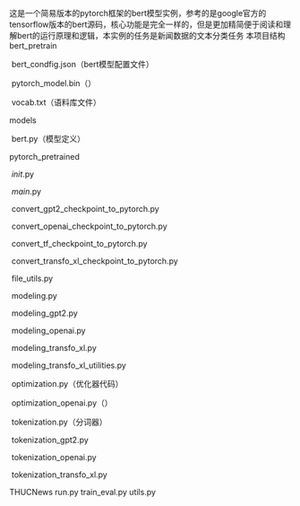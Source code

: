 这是一个简易版本的pytorch框架的bert模型实例，参考的是google官方的tensorflow版本的bert源码，核心功能是完全一样的，但是更加精简便于阅读和理解bert的运行原理和逻辑，本实例的任务是新闻数据的文本分类任务
本项目结构
bert_pretrain

​    bert_condfig.json（bert模型配置文件）

​    pytorch_model.bin（）

​    vocab.txt（语料库文件）

models

​    bert.py（模型定义）

pytorch_pretrained

​    _init_.py

​    _main_.py

​    convert_gpt2_checkpoint_to_pytorch.py

​    convert_openai_checkpoint_to_pytorch.py

​    convert_tf_checkpoint_to_pytorch.py

​    convert_transfo_xl_checkpoint_to_pytorch.py

​    file_utils.py

​    modeling.py

​    modeling_gpt2.py

​    modeling_openai.py

​    modeling_transfo_xl.py

​    modeling_transfo_xl_utilities.py

​    optimization.py（优化器代码）

​    optimization_openai.py（）

​    tokenization.py（分词器）

​    tokenization_gpt2.py

​    tokenization_openai.py

​    tokenization_transfo_xl.py

THUCNews
run.py
train_eval.py
utils.py